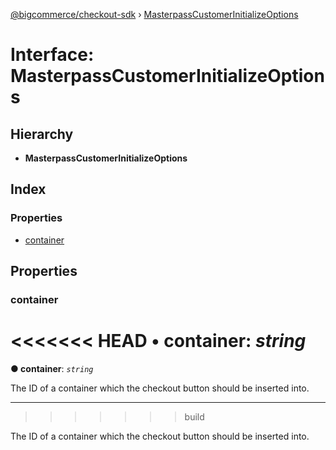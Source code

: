 [@bigcommerce/checkout-sdk](../README.md) › [MasterpassCustomerInitializeOptions](masterpasscustomerinitializeoptions.md)

# Interface: MasterpassCustomerInitializeOptions

## Hierarchy

* **MasterpassCustomerInitializeOptions**

## Index

### Properties

* [container](masterpasscustomerinitializeoptions.md#container)

## Properties

###  container

<<<<<<< HEAD
• **container**: *string*
=======
**● container**: *`string`*

The ID of a container which the checkout button should be inserted into.

___
>>>>>>> build

The ID of a container which the checkout button should be inserted into.
